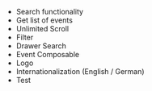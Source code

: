 - Search functionality
- Get list of events
- Unlimited Scroll
- Filter
- Drawer Search
- Event Composable
- Logo 
- Internationalization (English / German)
- Test